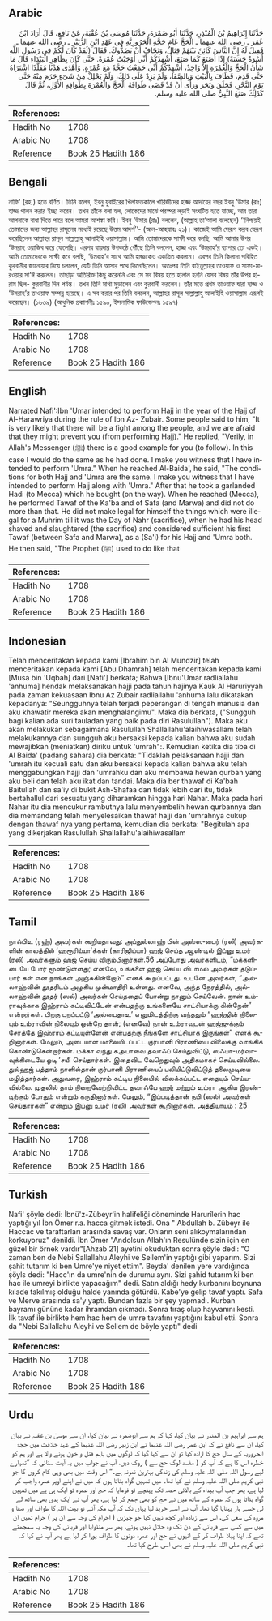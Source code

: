 ## Arabic


<div dir="rtl" lang="ar" style={{fontSize:'larger',backgroundColor:'#f8f9fa',padding:20}}>
حَدَّثَنَا إِبْرَاهِيمُ بْنُ الْمُنْذِرِ، حَدَّثَنَا أَبُو ضَمْرَةَ، حَدَّثَنَا مُوسَى بْنُ عُقْبَةَ، عَنْ نَافِعٍ، قَالَ أَرَادَ ابْنُ عُمَرَ ـ رضى الله عنهما ـ الْحَجَّ عَامَ حَجَّةِ الْحَرُورِيَّةِ فِي عَهْدِ ابْنِ الزُّبَيْرِ ـ رضى الله عنهما ـ فَقِيلَ لَهُ إِنَّ النَّاسَ كَائِنٌ بَيْنَهُمْ قِتَالٌ، وَنَخَافُ أَنْ يَصُدُّوكَ‏.‏ فَقَالَ ‏(‏لَقَدْ كَانَ لَكُمْ فِي رَسُولِ اللَّهِ أُسْوَةٌ حَسَنَةٌ‏)‏ إِذًا أَصْنَعَ كَمَا صَنَعَ، أُشْهِدُكُمْ أَنِّي أَوْجَبْتُ عُمْرَةً‏.‏ حَتَّى كَانَ بِظَاهِرِ الْبَيْدَاءِ قَالَ مَا شَأْنُ الْحَجِّ وَالْعُمْرَةِ إِلاَّ وَاحِدٌ، أُشْهِدُكُمْ أَنِّي جَمَعْتُ حَجَّةً مَعَ عُمْرَةٍ‏.‏ وَأَهْدَى هَدْيًا مُقَلَّدًا اشْتَرَاهُ حَتَّى قَدِمَ، فَطَافَ بِالْبَيْتِ وَبِالصَّفَا، وَلَمْ يَزِدْ عَلَى ذَلِكَ، وَلَمْ يَحْلِلْ مِنْ شَىْءٍ حَرُمَ مِنْهُ حَتَّى يَوْمِ النَّحْرِ، فَحَلَقَ وَنَحَرَ وَرَأَى أَنْ قَدْ قَضَى طَوَافَهُ الْحَجَّ وَالْعُمْرَةَ بِطَوَافِهِ الأَوَّلِ، ثُمَّ قَالَ كَذَلِكَ صَنَعَ النَّبِيُّ صلى الله عليه وسلم‏.‏
</div>
<div style={{backgroundColor:'#f8f9fa',padding:20, marginBottom: 10}}><table> <thead> <tr> <th>References:</th> <th></th> </tr> </thead> <tbody><tr><td>Hadith No</td><td>1708</td></tr><tr><td>Arabic No</td><td>1708</td></tr><tr><td>Reference</td><td>Book 25 Hadith 186</td></tr></tbody></table></div>

## Bengali


<div dir="ltr" lang="bn" style={{fontSize:'larger',backgroundColor:'#f8f9fa',padding:20}}>
নাফি‘ (রহ.) হতে বর্ণিত। তিনি বলেন, ইবনু যুবাইরের খিলাফতকালে খারিজীদের হাজ্জ আদায়ের বছর ইবনু ‘উমার (রাঃ) হাজ্জ পালন করার ইচ্ছা করেন। তখন তাঁকে বলা হল, লোকেদের মাঝে পরস্পর লড়াই সংঘটিত হতে যাচ্ছে, আর তারা আপনাকে বাধা দিতে পারে বলে আমরা আশঙ্কা করি। ইবনু ‘উমার (রাঃ) বললেন, (আল্লাহ তা‘আলা বলেছেন) ‘‘নিশ্চয়ই তোমাদের জন্য আল্লাহর রাসূলের মধ্যেই রয়েছে উত্তম আদর্শ’’- (আল-আহযাবঃ ২১)। কাজেই আমি সেরূপ করব যেরূপ করেছিলেন আল্লাহর রাসূল সাল্লাল্লাহু আলাইহি ওয়াসাল্লাম। আমি তোমাদেরকে সাক্ষী করে বলছি, আমি আমার উপর ‘উমরাহ ওয়াজিব করে ফেলেছি। এরপর বায়দার উপকন্ঠে পৌঁছে তিনি বললেন, হাজ্জ এবং ‘উমরাহ’র ব্যাপার তো একই। আমি তোমাদেরকে সাক্ষী করে বলছি, ‘উমরাহ’র সাথে আমি হাজ্জকেও একত্রিত করলাম। এরপর তিনি কিলাদা পরিহিত কুরবানীর জানোয়ার নিয়ে চললেন, যেটি তিনি আসার পথে কিনেছিলেন। অতঃপর তিনি বাইতুল্লাহর তাওয়াফ ও সাফা-মারওয়ার সা‘ঈ করলেন। তাছাড়া অতিরিক্ত কিছু করেননি এবং সে সব বিষয় হতে হালাল হননি যেসব বিষয় তাঁর উপর হারাম ছিল- কুরবানীর দিন পর্যন্ত। তখন তিনি মাথা মুড়ালেন এবং কুরবানী করলেন। তাঁর মতে প্রথম তাওয়াফ দ্বারা হাজ্জ ও ‘উমরাহ’র তাওয়াফ সম্পন্ন হয়েছে। এ সব করার পর তিনি বললেন, আল্লাহর রাসূল সাল্লাল্লাহু আলাইহি ওয়াসাল্লাম এরূপই করেছেন। (১৬৩৯) (আধুনিক প্রকাশনীঃ ১৫৯০, ইসলামিক ফাউন্ডেশনঃ ১৫৯৭)
</div>
<div style={{backgroundColor:'#f8f9fa',padding:20, marginBottom: 10}}><table> <thead> <tr> <th>References:</th> <th></th> </tr> </thead> <tbody><tr><td>Hadith No</td><td>1708</td></tr><tr><td>Arabic No</td><td>1708</td></tr><tr><td>Reference</td><td>Book 25 Hadith 186</td></tr></tbody></table></div>

## English


<div dir="ltr" lang="en" style={{fontSize:'larger',backgroundColor:'#f8f9fa',padding:20}}>
Narrated Nafi':Ibn 'Umar intended to perform Hajj in the year of the Hajj of Al-Harawriya during the rule of Ibn Az- Zubair. Some people said to him, "It is very likely that there will be a fight among the people, and we are afraid that they might prevent you (from performing Hajj)." He replied, "Verily, in Allah's Messenger (ﷺ) there is a good example for you (to follow). In this case I would do the same as he had done. I make you witness that I have intended to perform 'Umra." When he reached Al-Baida', he said, "The conditions for both Hajj and 'Umra are the same. I make you witness that I have intended to perform Hajj along with 'Umra." After that he took a garlanded Hadi (to Mecca) which he bought (on the way). When he reached (Mecca), he performed Tawaf of the Ka'ba and of Safa (and Marwa) and did not do more than that. He did not make legal for himself the things which were illegal for a Muhrim till it was the Day of Nahr (sacrifice), when he had his head shaved and slaughtered (the sacrifice) and considered sufficient his first Tawaf (between Safa and Marwa), as a (Sa'i) for his Hajj and 'Umra both. He then said, "The Prophet (ﷺ) used to do like that
</div>
<div style={{backgroundColor:'#f8f9fa',padding:20, marginBottom: 10}}><table> <thead> <tr> <th>References:</th> <th></th> </tr> </thead> <tbody><tr><td>Hadith No</td><td>1708</td></tr><tr><td>Arabic No</td><td>1708</td></tr><tr><td>Reference</td><td>Book 25 Hadith 186</td></tr></tbody></table></div>

## Indonesian


<div dir="ltr" lang="id" style={{fontSize:'larger',backgroundColor:'#f8f9fa',padding:20}}>
Telah menceritakan kepada kami [Ibrahim bin Al Mundzir] telah menceritakan kepada kami [Abu Dhamrah] telah menceritakan kepada kami [Musa bin 'Uqbah] dari [Nafi'] berkata; Bahwa [Ibnu'Umar radliallahu 'anhuma] hendak melaksanakan hajji pada tahun hajinya Kauk Al Haruriyyah pada zaman kekuasaan Ibnu Az Zubair radliallahu 'anhuma lalu dikatakan kepadanya: "Seungguhnya telah terjadi peperangan di tengah manusia dan aku khawatir mereka akan menghalangimu". Maka dia berkata, ("Sungguh bagi kalian ada suri tauladan yang baik pada diri Rasulullah"). Maka aku akan melakukan sebagaimana Rasulullah Shallallahu'alaihiwasallam telah melakukannya dan sungguh aku bersaksi kepada kalian bahwa aku sudah mewajibkan (meniatkan) diriku untuk 'umrah":. Kemudian ketika dia tiba di Al Baida' (padang sahara) dia berkata: "Tidaklah pelaksanaan hajji dan 'umrah itu kecuali satu dan aku bersaksi kepada kalian bahwa aku telah menggabungkan hajji dan 'umrahku dan aku membawa hewan qurban yang aku beli dan telah aku ikat dan tandai. Maka dia ber thawaf di Ka'bah Baitullah dan sa'iy di bukit Ash-Shafaa dan tidak lebih dari itu, tidak bertahallul dari sesuatu yang diharamkan hingga hari Nahar. Maka pada hari Nahar itu dia mencukur rambutnya lalu menyembelih hewan qurbannya dan dia memandang telah menyelesaikan thawaf hajji dan 'umrahnya cukup dengan thawaf nya yang pertama, kemudian dia berkata: "Begitulah apa yang dikerjakan Rasulullah Shallallahu'alaihiwasallam
</div>
<div style={{backgroundColor:'#f8f9fa',padding:20, marginBottom: 10}}><table> <thead> <tr> <th>References:</th> <th></th> </tr> </thead> <tbody><tr><td>Hadith No</td><td>1708</td></tr><tr><td>Arabic No</td><td>1708</td></tr><tr><td>Reference</td><td>Book 25 Hadith 186</td></tr></tbody></table></div>

## Tamil


<div dir="ltr" lang="ta" style={{fontSize:'larger',backgroundColor:'#f8f9fa',padding:20}}>
நாஃபிஉ (ரஹ்) அவர்கள் கூறியதாவது: அப்துல்லாஹ் பின் அஸ்ஸுபைர் (ரலி) அவர்களின் காலத்தில் ‘ஹரூரிய்யா’க்கள் (காரிஜிய்யா) ஹஜ் செய்த ஆண்டில் இப்னு உமர் (ரலி) அவர்களும் ஹஜ் செய்ய விரும்பினார்கள்.56 அப்போது அவர்களிடம், “மக்களிடையே போர் மூண்டுள்ளது; எனவே, உங்களை ஹஜ் செய்ய விடாமல் அவர்கள் தடுப்பார் கள் என நாங்கள் அஞ்சுகின்றோம்” எனக் கூறப்பட்டது. உடனே அவர்கள், “அல்லாஹ்வின் தூதரிடம் அழகிய முன்மாதிரி உள்ளது. எனவே, அந்த நேரத்தில், அல்லாஹ்வின் தூதர் (ஸல்) அவர்கள் செய்ததைப் போன்று நானும் செய்வேன். நான் உம்ராவுக்காக இஹ்ராம் கட்டிவிட்டேன் என்பதற்கு உங்களையே சாட்சியாக்கு கின்றேன்” என்றார்கள். பிறகு புறப்பட்டு ‘அல்பைதாஉ’ எனுமிடத்திற்கு வந்ததும் “ஹஜ்ஜின் நிலையும் உம்ராவின் நிலையும் ஒன்றே தான்; (எனவே) நான் உம்ராவுடன் ஹஜ்ஜுக்கும் சேர்த்தே இஹ்ராம் கட்டியுள்ளேன் என்பதற்கு நீங்களே சாட்சியாக இருங்கள்” எனக் கூறினார்கள். மேலும், அடையாள மாலையிடப்பட்ட குர்பானி பிராணியை விலைக்கு வாங்கிக் கொண்டுசென்றார்கள். மக்கா வந்து கஅபாவை தவாஃப் செய்துவிட்டு, ஸஃபா-மர்வாவுக்கிடையே ஓடி ‘சயீ’ செய்தார்கள். இதைவிட வேறெதுவும் அதிகமாகச் செய்யவில்லை. துல்ஹஜ் பத்தாம் நாளில்தான் குர்பானி பிராணியைப் பலியிட்டுவிட்டுத் தலைமுடியை மழித்தார்கள். அதுவரை, இஹ்ராம் கட்டிய நிலையில் விலக்கப்பட்ட எதையும் செய்யவில்லை. முதலில் தாம் நிறைவேற்றிவிட்ட தவாஃபே ஹஜ் மற்றும் உம்ரா ஆகிய இரண்டிற்கும் போதும் என்றும் கருதினார்கள். மேலும், “இப்படித்தான் நபி (ஸல்) அவர்கள் செய்தார்கள்” என்றும் இப்னு உமர் (ரலி) அவர்கள் கூறினார்கள். அத்தியாயம் : 25
</div>
<div style={{backgroundColor:'#f8f9fa',padding:20, marginBottom: 10}}><table> <thead> <tr> <th>References:</th> <th></th> </tr> </thead> <tbody><tr><td>Hadith No</td><td>1708</td></tr><tr><td>Arabic No</td><td>1708</td></tr><tr><td>Reference</td><td>Book 25 Hadith 186</td></tr></tbody></table></div>

## Turkish


<div dir="ltr" lang="tr" style={{fontSize:'larger',backgroundColor:'#f8f9fa',padding:20}}>
Nafi' şöyle dedi: İbnü'z-Zübeyr'in halifeliği döneminde Harurîlerin hac yaptığı yıl İbn Ömer r.a. hacca gitmek istedi. Ona " Abdullah b. Zübeyr ile Haccac ve taraftarları arasında savaş var. Onların seni alıkoymalarından korkuyoruz" denildi. İbn Ömer "Andolsun Allah'ın Resulünde sizin için en güzel bir örnek vardır"[Ahzab 21] ayetini okuduktan sonra şöyle dedi: "O zaman ben de Nebi Sallallahu Aleyhi ve Sellem'in yaptığı gibi yaparım. Sizi şahit tutarım ki ben Umre'ye niyet ettim". Beyda' denilen yere vardığında şöyls dedi: "Hacc'ın da umre'nin de durumu aynı. Sizi şahid tutarım ki ben hac ile umreyi birlikte yapacağım" dedi. Satın aldığı hedy kurbanını boynuna kılade takılmış olduğu halde yanında götürdü. Kabe'ye gelip tavaf yaptı. Safa ve Merve arasında sa'y yaptı. Bundan fazla bir şey yapmadı. Kurban bayramı gününe kadar ihramdan çıkmadı. Sonra tıraş olup hayvanını kesti. İlk tavaf ile birlikte hem hac hem de umre tavafını yaptığını kabul etti. Sonra da "Nebi Sallallahu Aleyhi ve Sellem de böyle yaptı" dedi
</div>
<div style={{backgroundColor:'#f8f9fa',padding:20, marginBottom: 10}}><table> <thead> <tr> <th>References:</th> <th></th> </tr> </thead> <tbody><tr><td>Hadith No</td><td>1708</td></tr><tr><td>Arabic No</td><td>1708</td></tr><tr><td>Reference</td><td>Book 25 Hadith 186</td></tr></tbody></table></div>

## Urdu


<div dir="rtl" lang="ur" style={{fontSize:'larger',backgroundColor:'#f8f9fa',padding:20}}>
ہم سے ابراہیم بن المنذر نے بیان کیا، کہا کہ ہم سے ابوضمرہ نے بیان کیا، ان سے موسیٰ بن عقبہ نے بیان کیا، ان سے نافع نے کہ ابن عمر رضی اللہ عنہما نے ابن زبیر رضی اللہ عنہما کے عہد خلافت میں حجۃ الحروریہ کے سال حج کا ارادہ کیا تو ان سے کہا گیا کہ لوگوں میں باہم قتل و خون ہونے والا ہے اور ہم کو خطرہ اس کا ہے کہ آپ کو ( مفسد لوگ حج سے ) روک دیں، آپ نے جواب میں یہ آیت سنائی کہ ”تمہارے لیے رسول اللہ صلی اللہ علیہ وسلم کی زندگی بہترین نمونہ ہے۔“ اس وقت میں بھی وہی کام کروں گا جو نبی کریم صلی اللہ علیہ وسلم نے کیا تھا۔ میں تمہیں گواہ بناتا ہوں کہ میں نے اپنے اوپر عمرہ واجب کر لیا ہے، پھر جب آپ بیداء کے بالائی حصہ تک پہنچے تو فرمایا کہ حج اور عمرہ تو ایک ہی ہے میں تمہیں گواہ بناتا ہوں کہ عمرہ کے ساتھ میں نے حج کو بھی جمع کر لیا ہے، پھر آپ نے ایک ہدی بھی ساتھ لے لی جسے ہار پہنایا گیا تھا۔ آپ نے اسے خرید لیا یہاں تک کہ آپ مکہ آئے تو بیت اللہ کا طواف اور صفا و مروہ کی سعی کی، اس سے زیادہ اور کچھ نہیں کیا جو چیزیں ( احرام کی وجہ سے ان پر ) حرام تھیں ان میں سے کسی سے قربانی کے دن تک وہ حلال نہیں ہوئے، پھر سر منڈوایا اور قربانی کی وجہ یہ سمجھتے تھے کہ اپنا پہلا طواف کر کے انہوں نے حج اور عمرہ دونوں کا طواف پورا کر لیا ہے پھر آپ نے کہا کہ نبی کریم صلی اللہ علیہ وسلم نے بھی اسی طرح کیا تھا۔
</div>
<div style={{backgroundColor:'#f8f9fa',padding:20, marginBottom: 10}}><table> <thead> <tr> <th>References:</th> <th></th> </tr> </thead> <tbody><tr><td>Hadith No</td><td>1708</td></tr><tr><td>Arabic No</td><td>1708</td></tr><tr><td>Reference</td><td>Book 25 Hadith 186</td></tr></tbody></table></div>